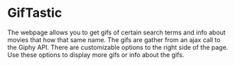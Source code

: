# GifTastic
The webpage allows you to get gifs of certain search terms and info about movies that how that same name. 
The gifs are gather from an ajax call to the Giphy API. 
There are customizable options to the right side of the page.
Use these options to display more gifs or info about the gifs. 
